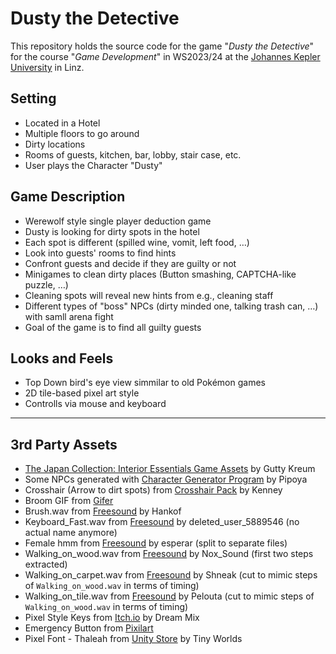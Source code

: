 # Dusty the Detective
This repository holds the source code for the game "*Dusty the Detective*" for the course "*Game Development*" in WS2023/24 at the [Johannes Kepler University](https://www.jku.at/) in Linz.

## Setting
* Located in a Hotel
* Multiple floors to go around
* Dirty locations
* Rooms of guests, kitchen, bar, lobby, stair case, etc.
* User plays the Character "Dusty"

## Game Description
* Werewolf style single player deduction game
* Dusty is looking for dirty spots in the hotel
* Each spot is different (spilled wine, vomit, left food, …)
* Look into guests' rooms to find hints
* Confront guests and decide if they are guilty or not
* Minigames to clean dirty places (Button smashing, CAPTCHA-like puzzle, …)
* Cleaning spots will reveal new hints from e.g., cleaning staff
* Different types of "boss" NPCs (dirty minded one, talking trash can, …) with samll arena fight
* Goal of the game is to find all guilty guests

## Looks and Feels
* Top Down bird's eye view simmilar to old Pokémon games
* 2D tile-based pixel art style
* Controlls via mouse and keyboard

---
## 3rd Party Assets
* [The Japan Collection: Interior Essentials Game Assets](https://assetstore.unity.com/packages/2d/environments/the-japan-collection-interior-essentials-game-assets-215225) by Gutty Kreum
* Some NPCs generated with [Character Generator Program](https://pipoya.itch.io/pipoya-free-rpg-character-sprites-32x32/devlog/108932/character-generator-program) by Pipoya
* Crosshair (Arrow to dirt spots) from [Crosshair Pack](https://kenney-assets.itch.io/crosshair-pack) by Kenney
* Broom GIF from [Gifer](https://gifer.com/en/YpGV)
* Brush.wav from [Freesound](https://freesound.org/s/655623/) by Hankof
* Keyboard_Fast.wav from [Freesound](https://freesound.org/s/333579/) by deleted_user_5889546 (no actual name anymore)
* Female hmm from [Freesound](https://freesound.org/s/170767/) by esperar (split to separate files)
* Walking_on_wood.wav from [Freesound](https://freesound.org/s/533044/) by Nox_Sound (first two steps extracted)
* Walking_on_carpet.wav from [Freesound](https://freesound.org/s/543523/) by Shneak (cut to mimic steps of `Walking_on_wood.wav` in terms of timing)
* Walking_on_tile.wav from [Freesound](https://freesound.org/s/689127/) by Pelouta (cut to mimic steps of `Walking_on_wood.wav` in terms of timing)
* Pixel Style Keys from [Itch.io](https://dreammix.itch.io/keyboard-keys-for-ui) by Dream Mix
* Emergency Button from [Pixilart](https://www.pixilart.com/draw/emergency-button-among-us-16b80ef2ed7fca4)
* Pixel Font - Thaleah from [Unity Store](https://assetstore.unity.com/packages/2d/fonts/free-pixel-font-thaleah-140059) by Tiny Worlds